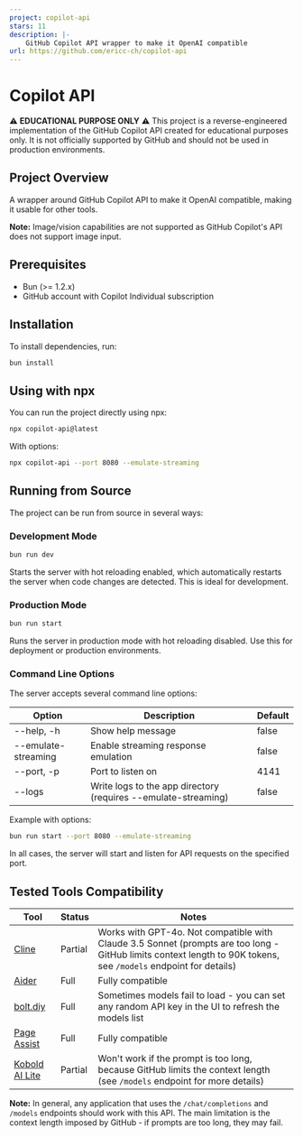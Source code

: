 ```yaml
---
project: copilot-api
stars: 11
description: |-
    GitHub Copilot API wrapper to make it OpenAI compatible
url: https://github.com/ericc-ch/copilot-api
---
```


# Copilot API

⚠️ **EDUCATIONAL PURPOSE ONLY** ⚠️
This project is a reverse-engineered implementation of the GitHub Copilot API created for educational purposes only. It is not officially supported by GitHub and should not be used in production environments.

## Project Overview

A wrapper around GitHub Copilot API to make it OpenAI compatible, making it usable for other tools.

**Note:** Image/vision capabilities are not supported as GitHub Copilot's API does not support image input.

## Prerequisites

- Bun (>= 1.2.x)
- GitHub account with Copilot Individual subscription

## Installation

To install dependencies, run:

```sh
bun install
```

## Using with npx

You can run the project directly using npx:

```sh
npx copilot-api@latest
```

With options:

```sh
npx copilot-api --port 8080 --emulate-streaming
```

## Running from Source

The project can be run from source in several ways:

### Development Mode

```sh
bun run dev
```

Starts the server with hot reloading enabled, which automatically restarts the server when code changes are detected. This is ideal for development.

### Production Mode

```sh
bun run start
```

Runs the server in production mode with hot reloading disabled. Use this for deployment or production environments.

### Command Line Options

The server accepts several command line options:

| Option              | Description                                                    | Default |
| ------------------- | -------------------------------------------------------------- | ------- |
| --help, -h          | Show help message                                              | false   |
| --emulate-streaming | Enable streaming response emulation                            | false   |
| --port, -p          | Port to listen on                                              | 4141    |
| --logs              | Write logs to the app directory (requires --emulate-streaming) | false   |

Example with options:

```sh
bun run start --port 8080 --emulate-streaming
```

In all cases, the server will start and listen for API requests on the specified port.

## Tested Tools Compatibility

| Tool | Status | Notes |
|------|--------|-------|
| [Cline](https://github.com/cline/cline) | Partial | Works with GPT-4o. Not compatible with Claude 3.5 Sonnet (prompts are too long - GitHub limits context length to 90K tokens, see `/models` endpoint for details) |
| [Aider](https://github.com/Aider-AI/aider) | Full | Fully compatible |
| [bolt.diy](https://github.com/stackblitz-labs/bolt.diy) | Full | Sometimes models fail to load - you can set any random API key in the UI to refresh the models list |
| [Page Assist](https://github.com/n4ze3m/page-assist) | Full | Fully compatible |
| [Kobold AI Lite](https://github.com/LostRuins/lite.koboldai.net) | Partial | Won't work if the prompt is too long, because GitHub limits the context length (see `/models` endpoint for more details) |

**Note:** In general, any application that uses the `/chat/completions` and `/models` endpoints should work with this API. The main limitation is the context length imposed by GitHub - if prompts are too long, they may fail.


